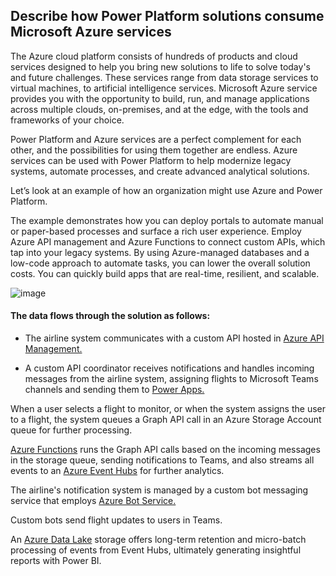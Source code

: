 ## Describe how Power Platform solutions consume Microsoft Azure services

The Azure cloud platform consists of hundreds of products and cloud services designed to help you bring new solutions to life to solve today's and future challenges. These services range from data storage services to virtual machines, to artificial intelligence services. Microsoft Azure service provides you with the opportunity to build, run, and manage applications across multiple clouds, on-premises, and at the edge, with the tools and frameworks of your choice.

Power Platform and Azure services are a perfect complement for each other, and the possibilities for using them together are endless. Azure services can be used with Power Platform to help modernize legacy systems, automate processes, and create advanced analytical solutions.

Let’s look at an example of how an organization might use Azure and Power Platform.

The example demonstrates how you can deploy portals to automate manual or paper-based processes and surface a rich user experience. Employ Azure API management and Azure Functions to connect custom APIs, which tap into your legacy systems. By using Azure-managed databases and a low-code approach to automate tasks, you can lower the overall solution costs. You can quickly build apps that are real-time, resilient, and scalable.

![image](https://github.com/adeleke123/Power-Platform/assets/51156057/127447e2-7321-426d-9d8b-f7d06606a5cf)


#### The data flows through the solution as follows:

+ The airline system communicates with a custom API hosted in [Azure API Management.](https://learn.microsoft.com/en-us/azure/api-management/)

+ A custom API coordinator receives notifications and handles incoming messages from the airline system, assigning flights to Microsoft Teams channels and sending them to [Power Apps.](https://learn.microsoft.com/en-us/power-apps/)

When a user selects a flight to monitor, or when the system assigns the user to a flight, the system queues a Graph API call in an Azure Storage Account queue for further processing.

[Azure Functions](https://learn.microsoft.com/en-us/azure/azure-functions/) runs the Graph API calls based on the incoming messages in the storage queue, sending notifications to Teams, and also streams all events to an [Azure Event Hubs](https://learn.microsoft.com/en-us/azure/event-hubs/) for further analytics.

The airline's notification system is managed by a custom bot messaging service that employs [Azure Bot Service.](https://learn.microsoft.com/en-us/azure/bot-service/?view=azure-bot-service-4.0)

Custom bots send flight updates to users in Teams.

An [Azure Data Lake](https://learn.microsoft.com/en-us/azure/storage/blobs/data-lake-storage-introduction) storage offers long-term retention and micro-batch processing of events from Event Hubs, ultimately generating insightful reports with Power BI.


